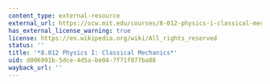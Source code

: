 ```yaml
---
content_type: external-resource
external_url: https://ocw.mit.edu/courses/8-012-physics-i-classical-mechanics-fall-2008/
has_external_license_warning: true
license: https://en.wikipedia.org/wiki/All_rights_reserved
status: ''
title: '*8.012 Physics I: Classical Mechanics*'
uid: d006991b-5dce-4d5a-be04-7f71f077ba88
wayback_url: ''
---
```

